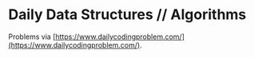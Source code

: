 # Daily Data Structures // Algorithms

Problems via [https://www.dailycodingproblem.com/](https://www.dailycodingproblem.com/).